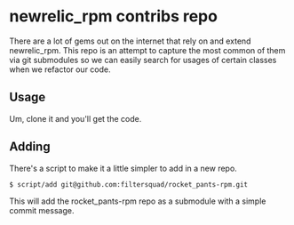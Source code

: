 # newrelic_rpm contribs repo

There are a lot of gems out on the internet that rely on and extend newrelic_rpm.
This repo is an attempt to capture the most common of them via git submodules
so we can easily search for usages of certain classes when we refactor our code.

## Usage
Um, clone it and you'll get the code.

## Adding
There's a script to make it a little simpler to add in a new repo.

    $ script/add git@github.com:filtersquad/rocket_pants-rpm.git

This will add the rocket_pants-rpm repo as a submodule with a simple commit
message.
